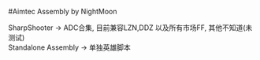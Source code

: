 #Aimtec Assembly by NightMoon

SharpShooter -> ADC合集, 目前兼容LZN,DDZ 以及所有市场FF, 其他不知道(未测试) <br>
Standalone Assembly -> 单独英雄脚本
